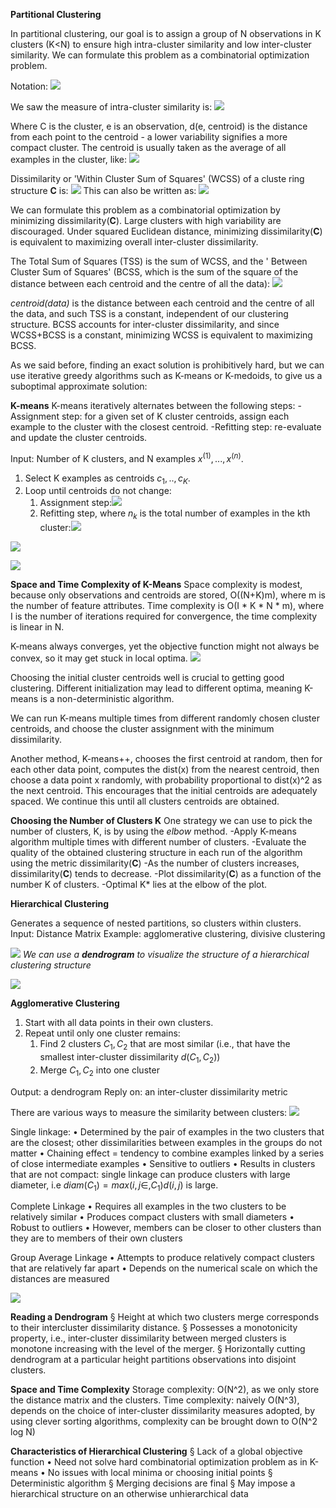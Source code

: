 **Partitional Clustering**

In partitional clustering, our goal is to assign a group of N observations in K clusters (K<N) to ensure high intra-cluster similarity and low inter-cluster similarity. We can formulate this problem as a combinatorial optimization problem.

Notation:
![](Images/chrome_iUCVNgCFNQ.png)

We saw the measure of intra-cluster similarity is: ![](Images/chrome_XfsSXS1ORg.png)

Where C is the cluster, e is an observation, d(e, centroid) is the distance from each point to the centroid - a lower variability signifies a more compact cluster. The centroid is usually taken as the average of all examples in the cluster, like:
![](Images/chrome_m8u1YOxjwQ.png)

Dissimilarity or 'Within Cluster Sum of Squares' (WCSS) of a cluste ring structure **C** is:
![](Images/chrome_qnOO9yASUJ.png)
This can also be written as:
![](Images/Pasted%20image%2020230508142744.png)

We can formulate this problem as a combinatorial optimization by minimizing dissimilarity(**C**). Large clusters with high variability are discouraged. Under squared Euclidean distance, minimizing dissimilarity(**C**) is equivalent to maximizing overall inter-cluster dissimilarity.

The Total Sum of Squares (TSS) is the sum of WCSS, and the ' Between Cluster Sum of Squares' (BCSS, which is the sum of the square of the distance between each centroid and the centre of all the data):
![](Images/Pasted%20image%2020230508143644.png)

*centroid(data)* is the distance between each centroid and the centre of all the data, and such TSS is a constant, independent of our clustering structure. BCSS accounts for inter-cluster dissimilarity, and since WCSS+BCSS is a constant, minimizing WCSS is equivalent to maximizing BCSS.

As we said before, finding an exact solution is prohibitively hard, but we can use iterative greedy algorithms such as K-means or K-medoids, to give us a suboptimal approximate solution:

**K-means**
K-means iteratively alternates between the following steps:
-Assignment step: for a given set of K cluster centroids, assign each example to the cluster with the closest centroid.
-Refitting step: re-evaluate and update the cluster centroids.

Input: Number of K clusters, and N examples $x^{(1)},...,x^{(n)}$.
1. Select K examples as centroids $c_1,..,c_K$.
2. Loop until centroids do not change:
	1. Assignment step:![](Images/chrome_OzaQiSuELI.png)
	2. Refitting step, where $n_k$ is the total number of examples in the kth cluster:![](Images/chrome_CPvHzOnPI5.png)

![](Images/chrome_KtNHycrOuz.png)

![](Images/Pasted%20image%2020230508150728.png)

**Space and Time Complexity of K-Means**
Space complexity is modest, because only observations and centroids are stored, O((N+K)m), where m is the number of feature attributes. Time complexity is O(I * K * N * m), where I is the number of iterations required for convergence, the time complexity is linear in N.

K-means always converges, yet the objective function might not always be convex, so it may get stuck in local optima.
![](Images/chrome_qogOmswTGs.png)

Choosing the initial cluster centroids well is crucial to getting good clustering. Different initialization may lead to different optima, meaning K-means is a non-deterministic algorithm.

We can run K-means multiple times from different randomly chosen cluster centroids, and choose the cluster assignment with the minimum dissimilarity. 

Another method, K-means++, chooses the first centroid at random, then for each other data point, computes the dist(x) from the nearest centroid, then choose a data point x randomly, with probability proportional to dist(x)^2 as the next centroid. This encourages that the initial centroids are adequately spaced. We continue this until all clusters centroids are obtained. 

**Choosing the Number of Clusters K**
One strategy we can use to pick the number of clusters, K, is by using the *elbow* method.
-Apply K-means algorithm multiple times with different number of clusters.
-Evaluate the quality of the obtained clustering structure in each run of the algorithm using the metric dissimilarity(**C**)
-As the number of clusters increases, dissimilarity(**C**) tends to decrease. 
-Plot dissimilarity(**C**) as a function of the number K of clusters. 
-Optimal K* lies at the elbow of the plot.

**Hierarchical Clustering**

Generates a sequence of nested partitions, so clusters within clusters.
Input: Distance Matrix
Example: agglomerative clustering, divisive clustering

![](Images/Pasted%20image%2020230508164148.png)
*We can use a **dendrogram** to visualize the structure of a hierarchical clustering structure*

![](Images/chrome_WAdhXMx69p.png)

**Agglomerative Clustering**
1. Start with all data points in their own clusters.
2. Repeat until only one cluster remains:
	1. Find 2 clusters $C_1, C_2$ that are most similar (i.e., that have the smallest inter-cluster dissimilarity $d(C_1, C_2)$)
	2. Merge $C_1, C_2$ into one cluster

Output: a dendrogram
Reply on: an inter-cluster dissimilarity metric

There are various ways to measure the similarity between clusters:
![](Images/chrome_GpfgFYVuXH.png)

Single linkage:
• Determined by the pair of examples in the two clusters that are the closest; other dissimilarities between examples in the groups do not matter
• Chaining effect = tendency to combine examples linked by a series of close intermediate examples
• Sensitive to outliers
• Results in clusters that are not compact: single linkage can produce clusters with large diameter, i.e $diam(C_1) = max(i,j\in,C_1) d(i,j)$ is large.

Complete Linkage
• Requires all examples in the two clusters to be relatively similar
• Produces compact clusters with small diameters
• Robust to outliers
• However, members can be closer to other clusters than they are to members of
their own clusters

Group Average Linkage
• Attempts to produce relatively compact clusters that are relatively far apart
• Depends on the numerical scale on which the distances are measured

![](Images/Pasted%20image%2020230508171728.png)

**Reading a Dendrogram**
§ Height at which two clusters merge corresponds to their intercluster dissimilarity distance.
§ Possesses a monotonicity property, i.e., inter-cluster dissimilarity between merged clusters is monotone increasing with the level of the merger.
§ Horizontally cutting dendrogram at a particular height partitions observations into disjoint clusters.

**Space and Time Complexity**
Storage complexity: O(N^2), as we only store the distance matrix and the clusters.
Time complexity: naively O(N^3), depends on the choice of inter-cluster dissimilarity measures adopted, by using clever sorting algorithms, complexity can be brought down to O(N^2 log N)


**Characteristics of Hierarchical Clustering**
§ Lack of a global objective function
• Need not solve hard combinatorial optimization problem as in K-means
• No issues with local minima or choosing initial points
§ Deterministic algorithm
§ Merging decisions are final
§ May impose a hierarchical structure on an otherwise unhierarchical data